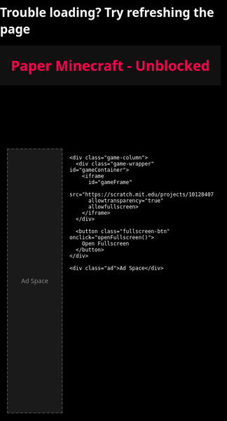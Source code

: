 <!DOCTYPE html>
<html lang="en">
<head>
  <meta charset="UTF-8" />
  <title>Paper Minecraft - Unblocked Version</title>
  <h1>Trouble loading?  Try refreshing the page</h1>
  <meta name="viewport" content="width=device-width, initial-scale=1.0" />

  <!-- ✅ Google AdSense Script -->
  <script async src="https://pagead2.googlesyndication.com/pagead/js/adsbygoogle.js?client=ca-pub-4623021982506157"
     crossorigin="anonymous"></script>

  <style>
    html, body {
      margin: 0;
      padding: 0;
      background: #000;
      color: #fff;
      font-family: 'Segoe UI', sans-serif;
      height: 100%;
    }

    header {
      text-align: center;
      padding: 1.5rem 1rem;
      background-color: #111;
      font-size: 2rem;
      font-weight: bold;
      color: #ff004f;
    }

    .container {
      display: flex;
      justify-content: center;
      align-items: flex-start;
      padding: 1rem;
      gap: 1rem;
    }

    .ad {
      width: 160px;
      height: 600px;
      background-color: #1a1a1a;
      border: 2px dashed #444;
      display: flex;
      align-items: center;
      justify-content: center;
      font-size: 0.9rem;
      color: #888;
    }

    .game-column {
      display: flex;
      flex-direction: column;
      align-items: center;
      flex: 1;
      max-width: 1024px;
    }

    .game-wrapper {
      width: 100%;
      background-color: #000;
      border: 3px solid #222;
      border-radius: 8px;
      overflow: hidden;
      position: relative;
      max-width: 100%;
    }

    iframe {
      width: 100%;
      height: 500px;
      border: none;
      display: block;
    }

    .fullscreen-btn {
      margin-top: 0.75rem;
      padding: 10px 20px;
      background-color: black;
      color: white;
      border: 2px solid white;
      border-radius: 5px;
      font-size: 16px;
      cursor: pointer;
      transition: all 0.2s ease;
    }

    .fullscreen-btn:hover {
      background-color: #111;
    }

    @media (max-width: 900px) {
      .ad {
        display: none;
      }

      .container {
        flex-direction: column;
        align-items: center;
      }

      .game-wrapper {
        width: 100%;
        max-width: 100%;
      }
    }
  </style>
</head>
<body>

  <header>
    Paper Minecraft - Unblocked
  </header>

  <div class="container">
    <div class="ad">Ad Space</div>

    <div class="game-column">
      <div class="game-wrapper" id="gameContainer">
        <iframe
          id="gameFrame"
          src="https://scratch.mit.edu/projects/10128407/embed"
          allowtransparency="true"
          allowfullscreen>
        </iframe>
      </div>

      <button class="fullscreen-btn" onclick="openFullscreen()">
        Open Fullscreen
      </button>
    </div>

    <div class="ad">Ad Space</div>
  </div>

  <script>
    function openFullscreen() {
      const iframe = document.getElementById('gameFrame');
      if (iframe.requestFullscreen) {
        iframe.requestFullscreen();
      } else if (iframe.mozRequestFullScreen) {
        iframe.mozRequestFullScreen();
      } else if (iframe.webkitRequestFullscreen) {
        iframe.webkitRequestFullscreen();
      } else if (iframe.msRequestFullscreen) {
        iframe.msRequestFullscreen();
      } else {
        // fallback: open in new tab
        window.open(iframe.src, '_blank');
      }
    }
  </script>

</body>
</html>
